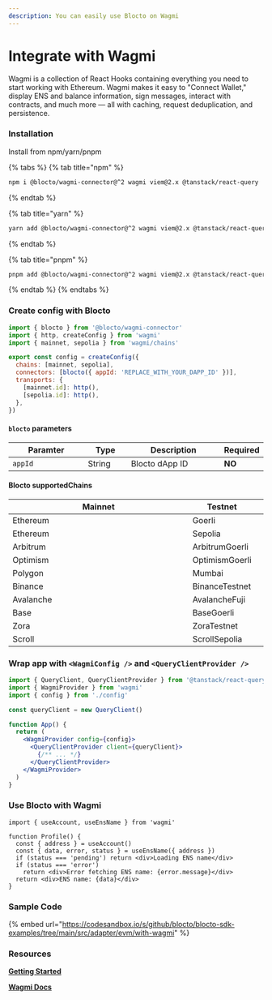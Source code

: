 ```yaml
---
description: You can easily use Blocto on Wagmi
---
```


# Integrate with Wagmi

Wagmi is a collection of React Hooks containing everything you need to start working with Ethereum. Wagmi makes it easy to "Connect Wallet," display ENS and balance information, sign messages, interact with contracts, and much more — all with caching, request deduplication, and persistence.

### Installation

Install from npm/yarn/pnpm

{% tabs %}
{% tab title="npm" %}
```bash
npm i @blocto/wagmi-connector@^2 wagmi viem@2.x @tanstack/react-query
```
{% endtab %}

{% tab title="yarn" %}
```bash
yarn add @blocto/wagmi-connector@^2 wagmi viem@2.x @tanstack/react-query
```
{% endtab %}

{% tab title="pnpm" %}
```bash
pnpm add @blocto/wagmi-connector@^2 wagmi viem@2.x @tanstack/react-query
```
{% endtab %}
{% endtabs %}

### Create config with Blocto

```javascript
import { blocto } from '@blocto/wagmi-connector'
import { http, createConfig } from 'wagmi'
import { mainnet, sepolia } from 'wagmi/chains'

export const config = createConfig({
  chains: [mainnet, sepolia],
  connectors: [blocto({ appId: 'REPLACE_WITH_YOUR_DAPP_ID' })],
  transports: {
    [mainnet.id]: http(),
    [sepolia.id]: http(),
  },
})
```

#### `blocto` parameters

<table><thead><tr><th width="211">Paramter</th><th width="100">Type</th><th width="266">Description</th><th>Required</th></tr></thead><tbody><tr><td><code>appId</code></td><td>String</td><td>Blocto dApp ID</td><td><strong>NO</strong></td></tr></tbody></table>

#### Blocto supportedChains

<table><thead><tr><th width="372.91797556719024">Mainnet</th><th>Testnet</th><th data-hidden></th></tr></thead><tbody><tr><td>Ethereum</td><td>Goerli</td><td></td></tr><tr><td>Ethereum</td><td>Sepolia</td><td></td></tr><tr><td>Arbitrum</td><td>ArbitrumGoerli</td><td></td></tr><tr><td>Optimism</td><td>OptimismGoerli</td><td></td></tr><tr><td>Polygon</td><td>Mumbai</td><td></td></tr><tr><td>Binance</td><td>BinanceTestnet</td><td></td></tr><tr><td>Avalanche</td><td>AvalancheFuji</td><td></td></tr><tr><td>Base</td><td>BaseGoerli</td><td></td></tr><tr><td>Zora</td><td>ZoraTestnet</td><td></td></tr><tr><td>Scroll</td><td>ScrollSepolia</td><td></td></tr></tbody></table>

### Wrap app with `<WagmiConfig />` and `<QueryClientProvider />`

```jsx
import { QueryClient, QueryClientProvider } from '@tanstack/react-query' 
import { WagmiProvider } from 'wagmi'
import { config } from './config'

const queryClient = new QueryClient() 

function App() {
  return (
    <WagmiProvider config={config}>
      <QueryClientProvider client={queryClient}> 
        {/** ... */} 
      </QueryClientProvider> 
    </WagmiProvider>
  )
}
```

### Use Blocto with Wagmi

```tsx
import { useAccount, useEnsName } from 'wagmi'

function Profile() {
  const { address } = useAccount()
  const { data, error, status } = useEnsName({ address })
  if (status === 'pending') return <div>Loading ENS name</div>
  if (status === 'error')
    return <div>Error fetching ENS name: {error.message}</div>
  return <div>ENS name: {data}</div>
}
```

### Sample Code

{% embed url="https://codesandbox.io/s/github/blocto/blocto-sdk-examples/tree/main/src/adapter/evm/with-wagmi" %}

### Resources

[**Getting Started**](https://wagmi.sh/react/getting-started)

[**Wagmi Docs**](https://wagmi.sh/)
